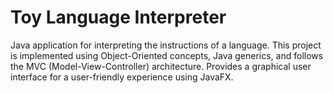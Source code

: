 # Toy Language Interpreter

Java application for interpreting the instructions of a language. 
This project is implemented using Object-Oriented concepts, Java generics, and follows the MVC (Model-View-Controller) architecture.
Provides a graphical user interface for a user-friendly experience using JavaFX.
 
